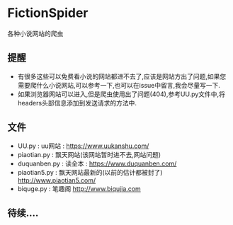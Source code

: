 # FictionSpider
各种小说网站的爬虫

## 提醒
- 有很多这些可以免费看小说的网站都进不去了,应该是网站方出了问题,如果您需要爬什么小说网站,可以参考一下,也可以在issue中留言,我会尽量写一下.
- 如果浏览器网站可以进入,但是爬虫使用出了问题(404),参考UU.py文件中,将headers头部信息添加到发送请求的方法中.


## 文件
- UU.py : uu网站 : https://www.uukanshu.com/
- piaotian.py : 飘天网站(该网站暂时进不去,网站问题)
- duquanben.py : 读全本 : https://www.duquanben.com/
- piaotian5.py : 飘天网站最新的(以前的估计都被封了) http://www.piaotian5.com/
- biquge.py : 笔趣阁 http://www.biqujia.com


## 待续....

